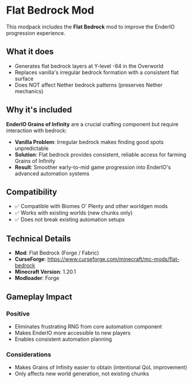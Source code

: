 # Flat Bedrock Mod

This modpack includes the **Flat Bedrock** mod to improve the EnderIO progression experience.

## What it does

- Generates flat bedrock layers at Y-level -64 in the Overworld
- Replaces vanilla's irregular bedrock formation with a consistent flat surface
- Does NOT affect Nether bedrock patterns (preserves Nether mechanics)

## Why it's included

**EnderIO Grains of Infinity** are a crucial crafting component but require interaction with bedrock:

- **Vanilla Problem**: Irregular bedrock makes finding good spots unpredictable
- **Solution**: Flat bedrock provides consistent, reliable access for farming Grains of Infinity
- **Result**: Smoother early-to-mid game progression into EnderIO's advanced automation systems

## Compatibility

- ✅ Compatible with Biomes O' Plenty and other worldgen mods
- ✅ Works with existing worlds (new chunks only)
- ✅ Does not break existing automation setups

## Technical Details

- **Mod**: Flat Bedrock (Forge / Fabric)
- **CurseForge**: https://www.curseforge.com/minecraft/mc-mods/flat-bedrock
- **Minecraft Version**: 1.20.1
- **Modloader**: Forge

## Gameplay Impact

### Positive
- Eliminates frustrating RNG from core automation component
- Makes EnderIO more accessible to new players
- Enables consistent automation planning

### Considerations
- Makes Grains of Infinity easier to obtain (intentional QoL improvement)
- Only affects new world generation, not existing chunks